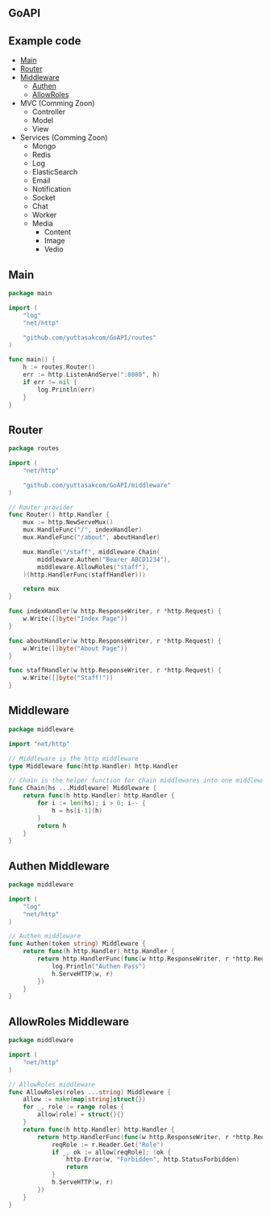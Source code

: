 ## GoAPI

## Example code
- [Main](#main)
- [Router](#router)
- [Middleware](#middleware)
  - [Authen](#authen-middleware)
  - [AllowRoles](#allowroles-middleware)
- MVC (Comming Zoon)
  - Controller
  - Model
  - View
- Services (Comming Zoon)
  - Mongo
  - Redis
  - Log
  - ElasticSearch
  - Email
  - Notification
  - Socket
  - Chat
  - Worker
  - Media
    - Content
    - Image
    - Vedio

## Main
```go
package main

import (
	"log"
	"net/http"

	"github.com/yuttasakcom/GoAPI/routes"
)

func main() {
	h := routes.Router()
	err := http.ListenAndServe(":8080", h)
	if err != nil {
		log.Println(err)
	}
}
```

## Router
```go
package routes

import (
	"net/http"

	"github.com/yuttasakcom/GoAPI/middleware"
)

// Router provider
func Router() http.Handler {
	mux := http.NewServeMux()
	mux.HandleFunc("/", indexHandler)
	mux.HandleFunc("/about", aboutHandler)

	mux.Handle("/staff", middleware.Chain(
		middleware.Authen("Bearer ABCD1234"),
		middleware.AllowRoles("staff"),
	)(http.HandlerFunc(staffHandler)))

	return mux
}

func indexHandler(w http.ResponseWriter, r *http.Request) {
	w.Write([]byte("Index Page"))
}

func aboutHandler(w http.ResponseWriter, r *http.Request) {
	w.Write([]byte("About Page"))
}

func staffHandler(w http.ResponseWriter, r *http.Request) {
	w.Write([]byte("Staff!"))
}
```

## Middleware
```go
package middleware

import "net/http"

// Middleware is the http middleware
type Middleware func(http.Handler) http.Handler

// Chain is the helper function for chain middlewares into one middleware
func Chain(hs ...Middleware) Middleware {
	return func(h http.Handler) http.Handler {
		for i := len(hs); i > 0; i-- {
			h = hs[i-1](h)
		}
		return h
	}
}
```

## Authen Middleware
```go
package middleware

import (
	"log"
	"net/http"
)

// Authen middleware
func Authen(token string) Middleware {
	return func(h http.Handler) http.Handler {
		return http.HandlerFunc(func(w http.ResponseWriter, r *http.Request) {
			log.Println("Authen Pass")
			h.ServeHTTP(w, r)
		})
	}
}
```

## AllowRoles Middleware
```go
package middleware

import (
	"net/http"
)

// AllowRoles middleware
func AllowRoles(roles ...string) Middleware {
	allow := make(map[string]struct{})
	for _, role := range roles {
		allow[role] = struct{}{}
	}
	return func(h http.Handler) http.Handler {
		return http.HandlerFunc(func(w http.ResponseWriter, r *http.Request) {
			reqRole := r.Header.Get("Role")
			if _, ok := allow[reqRole]; !ok {
				http.Error(w, "Forbidden", http.StatusForbidden)
				return
			}
			h.ServeHTTP(w, r)
		})
	}
}
```